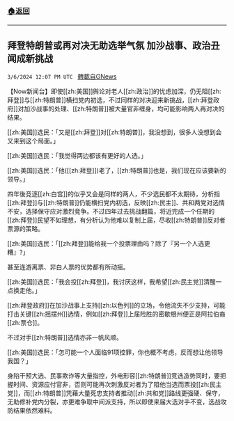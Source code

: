 ###  [:house:返回](README.md)
---


## 拜登特朗普或再对决无助选举气氛 加沙战事、政治丑闻成新挑战
`3/6/2024 12:07 PM UTC ` [轉載自GNews](https://gnews.org/articles/2370525)

【Now新闻台】即使[[zh:美国]]舆论对老人[[zh:政治]]的忧虑加深，仍无阻[[zh:拜登]]与[[zh:特朗普]]横扫党内初选，不过同样的对决迎来新挑战，[[zh:拜登政府]]对加沙战事的处理、[[zh:特朗普]]被大量官非缠身，均可能影响两人再对决的结果。

[[zh:美国]]选民：「又是[[zh:拜登]]对[[zh:特朗普]]，我没想到，很多人没想到会又来到这个局面。」

[[zh:美国]]选民：「我觉得两边都该有更好的人选。」

[[zh:美国]]选民：「他([[zh:拜登]])老了，[[zh:特朗普]]也是，我们现在应该要新的领导。」

四年後竞逐[[zh:白宫]]的似乎又会是同样的两人，不少选民都不太期待，分析指[[zh:拜登]]与[[zh:特朗普]]仍能横扫党内初选，反映[[zh:民主]]、共和两党对选情不安，选择保守应对激烈竞争。不过四年过去挑战翻篇，将近完成一个任期的[[zh:拜登]]民望不如理想，有分析认为他难以复制上届，尽收[[zh:特朗普]]反对者票源的策略。

[[zh:美国]]选民：「[[zh:拜登]]能给我一个投票理由吗？除了『另一个人选更糟』?」

甚至连游离票、非白人票的优势都有所动摇。

[[zh:美国]]选民：「我会投[[zh:拜登]]，我讨厌这样，我希望[[zh:民主党]]清醒一点换走他。」

[[zh:拜登政府]]在加沙战事上支持[[zh:以色列]]的立场，令他流失不少支持，可能打击关键[[zh:摇摆州]]选情，例如[[zh:拜登]]上届险胜的密歇根州便正是阿拉伯裔[[zh:票仓]]。

不过对手[[zh:特朗普]]选情亦非一帆风顺。

[[zh:美国]]选民：「怎可能一个人面临91项控罪，你也概不考虑，反而想让他领导我国？」

身陷干预大选、民事欺诈等大量指控，外电形容[[zh:特朗普]]竞选造势同时，要把握时间、资源应付官非，否则可能再次刺激反对者为了阻他当选而票投[[zh:民主党]]，而[[zh:特朗普]]凭藉大量死忠支持者推动[[zh:共和党]]路线更强硬、保守，无助修补党内分裂，亦更难争取中间派支持，所以即使来届大选对手不变，选战攻防结果依然难料。
